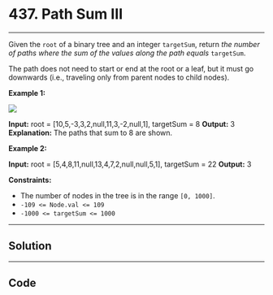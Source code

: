 # 437. Path Sum III

---

Given the `root` of a binary tree and an integer `targetSum`, return _the number of paths where the sum of the values  along the path equals_ `targetSum`.

The path does not need to start or end at the root or a leaf, but it must go downwards (i.e., traveling only from parent nodes to child nodes).

 

**Example 1:**

![](https://assets.leetcode.com/uploads/2021/04/09/pathsum3-1-tree.jpg)


**Input:** root = [10,5,-3,3,2,null,11,3,-2,null,1], targetSum = 8
**Output:** 3
**Explanation:** The paths that sum to 8 are shown.


**Example 2:**


**Input:** root = [5,4,8,11,null,13,4,7,2,null,null,5,1], targetSum = 22
**Output:** 3


 

**Constraints:**

  * The number of nodes in the tree is in the range `[0, 1000]`.
  * `-109 <= Node.val <= 109`
  * `-1000 <= targetSum <= 1000`

---

## Solution



---

## Code
```python


```